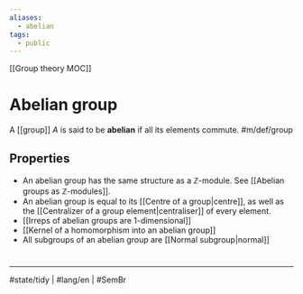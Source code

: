 ```yaml
---
aliases:
  - abelian
tags:
  - public
---
```

[[Group theory MOC]]
# Abelian group

A [[group]] $A$ is said to be **abelian** if all its elements commute. #m/def/group

## Properties

- An abelian group has the same structure as a $\mathbb{Z}$-module. See [[Abelian groups as ℤ-modules]].
- An abelian group is equal to its [[Centre of a group|centre]], as well as the [[Centralizer of a group element|centraliser]] of every element.
- [[Irreps of abelian groups are 1-dimensional]]
- [[Kernel of a homomorphism into an abelian group]]
- All subgroups of an abelian group are [[Normal subgroup|normal]]

#
---
#state/tidy | #lang/en | #SemBr 

